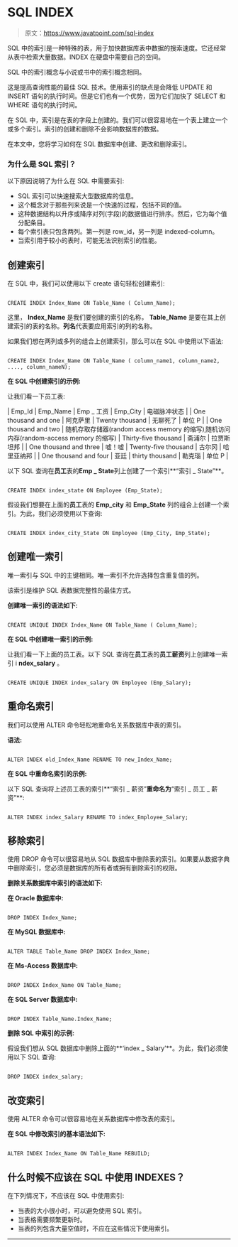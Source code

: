 # SQL INDEX

> 原文：<https://www.javatpoint.com/sql-index>

SQL 中的索引是一种特殊的表，用于加快数据库表中数据的搜索速度。它还经常从表中检索大量数据。INDEX 在硬盘中需要自己的空间。

SQL 中的索引概念与小说或书中的索引概念相同。

这是提高查询性能的最佳 SQL 技术。使用索引的缺点是会降低 UPDATE 和 INSERT 语句的执行时间。但是它们也有一个优势，因为它们加快了 SELECT 和 WHERE 语句的执行时间。

在 SQL 中，索引是在表的字段上创建的。我们可以很容易地在一个表上建立一个或多个索引。索引的创建和删除不会影响数据库的数据。

在本文中，您将学习如何在 SQL 数据库中创建、更改和删除索引。

### 为什么是 SQL 索引？

以下原因说明了为什么在 SQL 中需要索引:

*   SQL 索引可以快速搜索大型数据库的信息。
*   这个概念对于那些列来说是一个快速的过程，包括不同的值。
*   这种数据结构以升序或降序对列(字段)的数据值进行排序。然后，它为每个值分配条目。
*   每个索引表只包含两列。第一列是 row_id，另一列是 indexed-column。
*   当索引用于较小的表时，可能无法识别索引的性能。

## 创建索引

在 SQL 中，我们可以使用以下 create 语句轻松创建索引:

```

CREATE INDEX Index_Name ON Table_Name ( Column_Name);

```

这里， **Index_Name** 是我们要创建的索引的名称， **Table_Name** 是要在其上创建索引的表的名称。**列名**代表要应用索引的列的名称。

如果我们想在两列或多列的组合上创建索引，那么可以在 SQL 中使用以下语法:

```

CREATE INDEX Index_Name ON Table_Name ( column_name1, column_name2, ...., column_nameN);

```

**在 SQL 中创建索引的示例:**

让我们看一下员工表:

| Emp_Id | Emp_Name | Emp _ 工资 | Emp_City | 电磁脉冲状态 |
| One thousand and one | 阿克萨里 | Twenty thousand | 无聊死了 | 单位 P |
| One thousand and two | 随机存取存储器(random access memory 的缩写)ˌ随机访问内存(random-access memory 的缩写) | Thirty-five thousand | 斋浦尔 | 拉贾斯坦邦 |
| One thousand and three | 嘘！嘘 | Twenty-five thousand | 古尔冈 | 哈里亚纳邦 |
| One thousand and four | 亚廷 | thirty thousand | 勒克瑙 | 单位 P |

以下 SQL 查询在**员工**表的**Emp _ State**列上创建了一个索引**“索引 _ State”**。

```

CREATE INDEX index_state ON Employee (Emp_State);

```

假设我们想要在上面的**员工**表的 **Emp_city** 和 **Emp_State** 列的组合上创建一个索引。为此，我们必须使用以下查询:

```

CREATE INDEX index_city_State ON Employee (Emp_City, Emp_State);

```

## 创建唯一索引

唯一索引与 SQL 中的主键相同。唯一索引不允许选择包含重复值的列。

该索引是维护 SQL 表数据完整性的最佳方式。

**创建唯一索引的语法如下:**

```

CREATE UNIQUE INDEX Index_Name ON Table_Name ( Column_Name);

```

**在 SQL 中创建唯一索引的示例:**

让我们看一下上面的员工表。以下 SQL 查询在**员工**表的**员工薪资**列上创建唯一索引 i **ndex_salary** 。

```

CREATE UNIQUE INDEX index_salary ON Employee (Emp_Salary);

```

## 重命名索引

我们可以使用 ALTER 命令轻松地重命名关系数据库中表的索引。

**语法:**

```

ALTER INDEX old_Index_Name RENAME TO new_Index_Name;

```

**在 SQL 中重命名索引的示例:**

以下 SQL 查询将上述员工表的索引**“索引 _ 薪资”**重命名为**“索引 _ 员工 _ 薪资”**:

```

ALTER INDEX index_Salary RENAME TO index_Employee_Salary;

```

## 移除索引

使用 DROP 命令可以很容易地从 SQL 数据库中删除表的索引。如果要从数据字典中删除索引，您必须是数据库的所有者或拥有删除索引的权限。

**删除关系数据库中索引的语法如下:**

**在 Oracle 数据库中:**

```

DROP INDEX Index_Name;

```

**在 MySQL 数据库中:**

```

ALTER TABLE Table_Name DROP INDEX Index_Name;

```

**在 Ms-Access 数据库中:**

```

DROP INDEX Index_Name ON Table_Name;

```

**在 SQL Server 数据库中:**

```

DROP INDEX Table_Name.Index_Name;

```

**删除 SQL 中索引的示例:**

假设我们想从 SQL 数据库中删除上面的**‘index _ Salary’**。为此，我们必须使用以下 SQL 查询:

```

DROP INDEX index_salary;

```

## 改变索引

使用 ALTER 命令可以很容易地在关系数据库中修改表的索引。

**在 SQL 中修改索引的基本语法如下:**

```

ALTER INDEX Index_Name ON Table_Name REBUILD;

```

## 什么时候不应该在 SQL 中使用 INDEXES？

在下列情况下，不应该在 SQL 中使用索引:

*   当表的大小很小时，可以避免使用 SQL 索引。
*   当表格需要频繁更新时。
*   当表的列包含大量空值时，不应在这些情况下使用索引。

* * *
